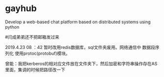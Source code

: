 # gayhub
Develop a web-based chat platform based on distributed systems using python


#闫成弟弟还不把邮箱发过来


2019.4.23 08 ：42 暂时改用redis数据库，sql文件夹废用。网络通信中 数据段序列化 使用protoc(protobuf)模块。

曾能：我把kerberos的相对应文件放在文件夹下，然后加密和字符串操作存在AS里面，集调的时候把路径改一下


